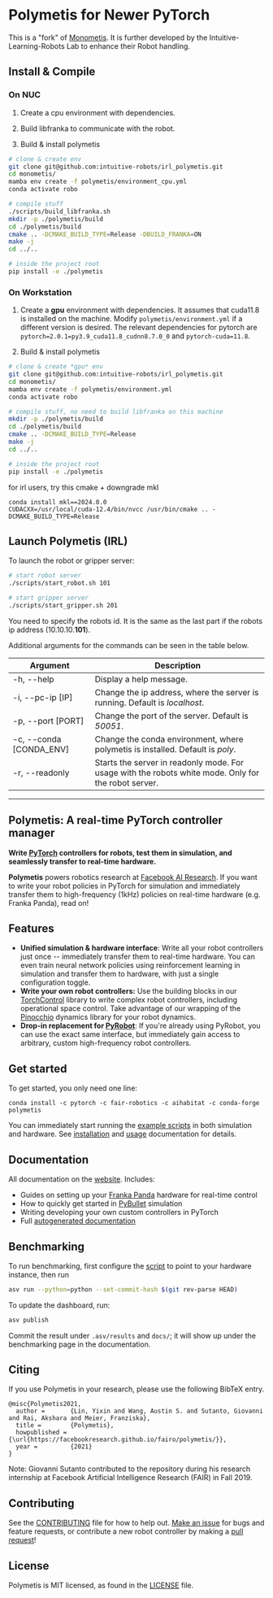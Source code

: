 # Polymetis for Newer PyTorch

This is a "fork" of [Monometis](https://github.com/hengyuan-hu/monometis).
It is further developed by the Intuitive-Learning-Robots Lab to enhance their Robot handling.

## Install & Compile

### On NUC

1) Create a cpu environment with dependencies.

2) Build libfranka to communicate with the robot.

3) Build & install polymetis

```bash
# clone & create env
git clone git@github.com:intuitive-robots/irl_polymetis.git
cd monometis/
mamba env create -f polymetis/environment_cpu.yml
conda activate robo

# compile stuff
./scripts/build_libfranka.sh
mkdir -p ./polymetis/build
cd ./polymetis/build
cmake .. -DCMAKE_BUILD_TYPE=Release -DBUILD_FRANKA=ON
make -j
cd ../..

# inside the project root
pip install -e ./polymetis
```

### On Workstation

1) Create a **gpu** environment with dependencies.
It assumes that cuda11.8 is installed on the machine.
Modify `polymetis/environment.yml` if a different version is desired.
The relevant dependencies for pytorch are `pytorch=2.0.1=py3.9_cuda11.8_cudnn8.7.0_0`
and `pytorch-cuda=11.8`.


2) Build & install polymetis

```bash
# clone & create *gpu* env
git clone git@github.com:intuitive-robots/irl_polymetis.git
cd monometis/
mamba env create -f polymetis/environment.yml
conda activate robo

# compile stuff, no need to build libfranka on this machine
mkdir -p ./polymetis/build
cd ./polymetis/build
cmake .. -DCMAKE_BUILD_TYPE=Release
make -j
cd ../..

# inside the project root
pip install -e ./polymetis
```

for irl users, try this cmake + downgrade mkl
```
conda install mkl==2024.0.0
CUDACXX=/usr/local/cuda-12.4/bin/nvcc /usr/bin/cmake .. -DCMAKE_BUILD_TYPE=Release
```

## Launch Polymetis (IRL)

To launch the robot or gripper server:

```bash
# start robot server
./scripts/start_robot.sh 101

# start gripper server
./scripts/start_gripper.sh 201
```

You need to specify the robots id. It is the same as the last part if the robots ip address (10.10.10.**101**).

Additional arguments for the commands can be seen in the table below.

Argument                | Description
----------------------- | -----------
-h, --help              | Display a help message.
-i, --pc-ip [IP]        | Change the ip address, where the server is running. Default is *localhost*.
-p, --port [PORT]       | Change the port of the server. Default is *50051*.
-c, --conda [CONDA_ENV] | Change the conda environment, where polymetis is installed. Default is *poly*.
-r, --readonly          | Starts the server in readonly mode. For usage with the robots white mode. Only for the robot server.

---

## Polymetis: A real-time PyTorch controller manager

**Write [PyTorch](http://pytorch.org/) controllers for robots, test them in simulation, and seamlessly transfer to real-time hardware.**

**Polymetis** powers robotics research at [Facebook AI Research](https://ai.facebook.com/). If you want to write your robot policies in PyTorch for simulation and immediately transfer them to high-frequency (1kHz) policies on real-time hardware (e.g. Franka Panda), read on!

## Features

- **Unified simulation & hardware interface**: Write all your robot controllers just once -- immediately transfer them to real-time hardware. You can even train neural network policies using reinforcement learning in simulation and transfer them to hardware, with just a single configuration toggle.
- **Write your own robot controllers:** Use the building blocks in our [TorchControl](https://facebookresearch.github.io/fairo/polymetis/torchcontrol-doc.html) library to write complex robot controllers, including operational space control. Take advantage of our wrapping of the [Pinocchio](https://github.com/stack-of-tasks/pinocchio) dynamics library for your robot dynamics.
- **Drop-in replacement for [PyRobot](https://pyrobot.org/)**: If you're already using PyRobot, you can use the exact same interface, but immediately gain access to arbitrary, custom high-frequency robot controllers.

## Get started

To get started, you only need one line:

```
conda install -c pytorch -c fair-robotics -c aihabitat -c conda-forge polymetis
```

You can immediately start running the [example scripts](https://github.com/facebookresearch/fairo/tree/main/polymetis/examples) in both simulation and hardware. See [installation](https://facebookresearch.github.io/fairo/polymetis/installation.html) and [usage](https://facebookresearch.github.io/fairo/polymetis/usage.html) documentation for details.

## Documentation

All documentation on the [website](https://facebookresearch.github.io/fairo/polymetis/). Includes:

- Guides on setting up your [Franka Panda](https://frankaemika.github.io/docs/libfranka.html) hardware for real-time control
- How to quickly get started in [PyBullet](https://github.com/bulletphysics/bullet30) simulation
- Writing developing your own custom controllers in PyTorch
- Full [autogenerated documentation](https://facebookresearch.github.io/fairo/polymetis/modules.html)

## Benchmarking

To run benchmarking, first configure the [script](polymetis/tests/python/polymetis/benchmarks/benchmark_robustness.py) to point to your hardware instance, then run

```bash
asv run --python=python --set-commit-hash $(git rev-parse HEAD)
```

To update the dashboard, run:

```bash
asv publish
```

Commit the result under `.asv/results` and `docs/`; it will show up under the benchmarking page in the documentation.

## Citing
If you use Polymetis in your research, please use the following BibTeX entry.
```
@misc{Polymetis2021,
  author =       {Lin, Yixin and Wang, Austin S. and Sutanto, Giovanni and Rai, Akshara and Meier, Franziska},
  title =        {Polymetis},
  howpublished = {\url{https://facebookresearch.github.io/fairo/polymetis/}},
  year =         {2021}
}
```

Note: Giovanni Sutanto contributed to the repository during his research internship at Facebook Artificial Intelligence Research (FAIR) in Fall 2019.

## Contributing

See the [CONTRIBUTING](CONTRIBUTING.md) file for how to help out. [Make an issue](https://github.com/facebookresearch/fairo/issues/new/choose) for bugs and feature requests, or contribute a new robot controller by making a [pull request](https://github.com/facebookresearch/fairo/pulls)!

## License
Polymetis is MIT licensed, as found in the [LICENSE](LICENSE) file.
